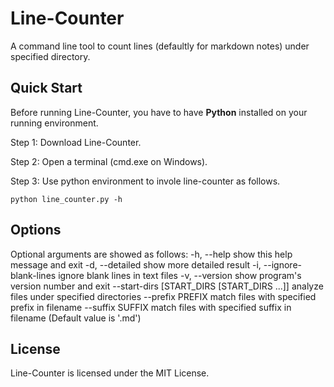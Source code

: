 # Line-Counter

A command line tool to count lines (defaultly for markdown notes) under specified directory.

## Quick Start

Before running Line-Counter, you have to have **Python** installed on your running environment.

Step 1: Download Line-Counter.

Step 2: Open a terminal (cmd.exe on Windows).

Step 3: Use python environment to invole line-counter as follows.

    python line_counter.py -h

## Options

Optional arguments are showed as follows:
    -h, --help            show this help message and exit
    -d, --detailed        show more detailed result
    -i, --ignore-blank-lines
                          ignore blank lines in text files
    -v, --version         show program's version number and exit
    --start-dirs [START_DIRS [START_DIRS ...]]
                          analyze files under specified directories
    --prefix PREFIX       match files with specified prefix in filename
    --suffix SUFFIX       match files with specified suffix in filename (Default value is '.md')

## License

Line-Counter is licensed under the MIT License.
